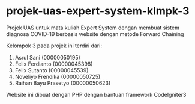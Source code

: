 # projek-uas-expert-system-klmpk-3
 Projek UAS untuk mata kuliah Expert System dengan membuat sistem diagnosa COVID-19 berbasis website dengan metode Forward Chaining
	
Kelompok 3 pada projek ini terdiri dari:
1. Asrul Sani (00000050195)
2. Felix Ferdianto (00000045398)
3. Felix Sutanto (00000045539)
4. Noveliyo Frendika (00000050725)
5. Raihan Bayu Prasetyo (00000050623)


Website ini dibuat dengan PHP dengan bantuan framework CodeIgniter3
